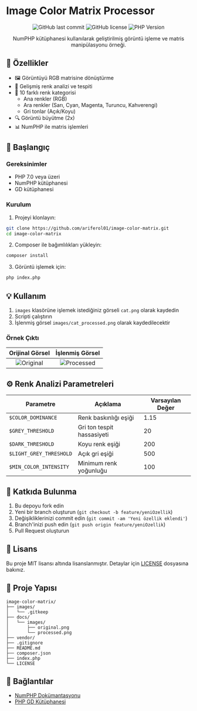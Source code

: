 # Image Color Matrix Processor

<div align="center">

![GitHub last commit](https://img.shields.io/github/last-commit/ariferol01/image-color-matrix)
![GitHub license](https://img.shields.io/github/license/ariferol01/image-color-matrix)
![PHP Version](https://img.shields.io/badge/PHP-%3E%3D7.0-blue)

NumPHP kütüphanesi kullanılarak geliştirilmiş görüntü işleme ve matris manipülasyonu örneği.
</div>

## 📌 Özellikler

- 🖼️ Görüntüyü RGB matrisine dönüştürme
- 🎨 Gelişmiş renk analizi ve tespiti
- 🌈 10 farklı renk kategorisi
  - Ana renkler (RGB)
  - Ara renkler (Sarı, Cyan, Magenta, Turuncu, Kahverengi)
  - Gri tonlar (Açık/Koyu)
- 🔍 Görüntü büyütme (2x)
- 📊 NumPHP ile matris işlemleri

## 🚀 Başlangıç

### Gereksinimler

- PHP 7.0 veya üzeri
- NumPHP kütüphanesi
- GD kütüphanesi

### Kurulum

1. Projeyi klonlayın:
```bash
git clone https://github.com/ariferol01/image-color-matrix.git
cd image-color-matrix
```

2. Composer ile bağımlılıkları yükleyin:
```bash
composer install
```

3. Görüntü işlemek için:
```bash
php index.php
```

## 💡 Kullanım

1. `images` klasörüne işlemek istediğiniz görseli `cat.png` olarak kaydedin
2. Scripti çalıştırın
3. İşlenmiş görsel `images/cat_processed.png` olarak kaydedilecektir

### Örnek Çıktı

| Orijinal Görsel | İşlenmiş Görsel |
|:---------------:|:---------------:|
| ![Original](docs/images/original.png) | ![Processed](docs/images/processed.png) |

## ⚙️ Renk Analizi Parametreleri

| Parametre | Açıklama | Varsayılan Değer |
|-----------|----------|------------------|
| `$COLOR_DOMINANCE` | Renk baskınlığı eşiği | 1.15 |
| `$GREY_THRESHOLD` | Gri ton tespit hassasiyeti | 20 |
| `$DARK_THRESHOLD` | Koyu renk eşiği | 200 |
| `$LIGHT_GREY_THRESHOLD` | Açık gri eşiği | 500 |
| `$MIN_COLOR_INTENSITY` | Minimum renk yoğunluğu | 100 |

## 🤝 Katkıda Bulunma

1. Bu depoyu fork edin
2. Yeni bir branch oluşturun (`git checkout -b feature/yeniOzellik`)
3. Değişikliklerinizi commit edin (`git commit -am 'Yeni özellik eklendi'`)
4. Branch'inizi push edin (`git push origin feature/yeniOzellik`)
5. Pull Request oluşturun

## 📄 Lisans

Bu proje MIT lisansı altında lisanslanmıştır. Detaylar için [LICENSE](LICENSE) dosyasına bakınız.

## 📁 Proje Yapısı

```
image-color-matrix/
├── images/
│   └── .gitkeep
├── docs/
│   └── images/
│       ├── original.png
│       └── processed.png
├── vendor/
├── .gitignore
├── README.md
├── composer.json
├── index.php
└── LICENSE
```

## 🔗 Bağlantılar

- [NumPHP Dokümantasyonu](https://github.com/NumPHP/NumPHP)
- [PHP GD Kütüphanesi](https://www.php.net/manual/en/book.image.php)